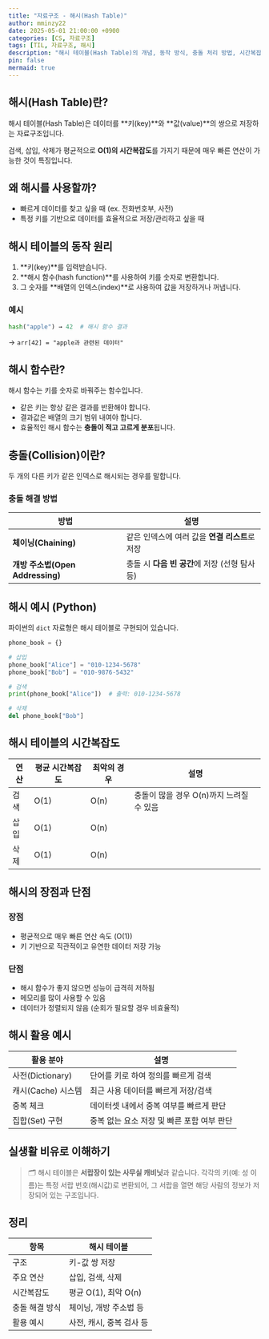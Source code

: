 ```yaml
---
title: "자료구조 - 해시(Hash Table)"
author: mminzy22
date: 2025-05-01 21:00:00 +0900
categories: [CS, 자료구조]
tags: [TIL, 자료구조, 해시]
description: "해시 테이블(Hash Table)의 개념, 동작 방식, 충돌 처리 방법, 시간복잡도 및 활용 예시를 정리한 글입니다."
pin: false
mermaid: true
---
```


## 해시(Hash Table)란?

해시 테이블(Hash Table)은 데이터를 **키(key)**와 **값(value)**의 쌍으로 저장하는 자료구조입니다.

검색, 삽입, 삭제가 평균적으로 **O(1)의 시간복잡도**를 가지기 때문에 매우 빠른 연산이 가능한 것이 특징입니다.

## 왜 해시를 사용할까?

* 빠르게 데이터를 찾고 싶을 때 (ex. 전화번호부, 사전)
* 특정 키를 기반으로 데이터를 효율적으로 저장/관리하고 싶을 때

## 해시 테이블의 동작 원리

1. **키(key)**를 입력받습니다.
2. **해시 함수(hash function)**를 사용하여 키를 숫자로 변환합니다.
3. 그 숫자를 **배열의 인덱스(index)**로 사용하여 값을 저장하거나 꺼냅니다.

### 예시

```python
hash("apple") → 42  # 해시 함수 결과
```

→ `arr[42] = "apple과 관련된 데이터"`

## 해시 함수란?

해시 함수는 키를 숫자로 바꿔주는 함수입니다.

- 같은 키는 항상 같은 결과를 반환해야 합니다.
- 결과값은 배열의 크기 범위 내여야 합니다.
- 효율적인 해시 함수는 **충돌이 적고 고르게 분포**됩니다.

## 충돌(Collision)이란?

두 개의 다른 키가 같은 인덱스로 해시되는 경우를 말합니다.

### 충돌 해결 방법

| 방법                          | 설명                             |
| --------------------------- | ------------------------------ |
| **체이닝(Chaining)**           | 같은 인덱스에 여러 값을 **연결 리스트**로 저장   |
| **개방 주소법(Open Addressing)** | 충돌 시 **다음 빈 공간**에 저장 (선형 탐사 등) |

## 해시 예시 (Python)

파이썬의 `dict` 자료형은 해시 테이블로 구현되어 있습니다.

```python
phone_book = {}

# 삽입
phone_book["Alice"] = "010-1234-5678"
phone_book["Bob"] = "010-9876-5432"

# 검색
print(phone_book["Alice"])  # 출력: 010-1234-5678

# 삭제
del phone_book["Bob"]
```

## 해시 테이블의 시간복잡도

| 연산 | 평균 시간복잡도 | 최악의 경우 | 설명                        |
| -- | -------- | ------ | ------------------------- |
| 검색 | O(1)     | O(n)   | 충돌이 많을 경우 O(n)까지 느려질 수 있음 |
| 삽입 | O(1)     | O(n)   |                           |
| 삭제 | O(1)     | O(n)   |                           |

## 해시의 장점과 단점

### 장점

- 평균적으로 매우 빠른 연산 속도 (O(1))
- 키 기반으로 직관적이고 유연한 데이터 저장 가능

### 단점

- 해시 함수가 좋지 않으면 성능이 급격히 저하됨
- 메모리를 많이 사용할 수 있음
- 데이터가 정렬되지 않음 (순회가 필요할 경우 비효율적)

## 해시 활용 예시

| 활용 분야          | 설명                        |
| -------------- | ------------------------- |
| 사전(Dictionary) | 단어를 키로 하여 정의를 빠르게 검색      |
| 캐시(Cache) 시스템  | 최근 사용 데이터를 빠르게 저장/검색      |
| 중복 체크          | 데이터셋 내에서 중복 여부를 빠르게 판단    |
| 집합(Set) 구현     | 중복 없는 요소 저장 및 빠른 포함 여부 판단 |

## 실생활 비유로 이해하기

> 🗂️ 해시 테이블은 **서랍장이 있는 사무실 캐비닛**과 같습니다.
> 각각의 키(예: 성 이름)는 특정 서랍 번호(해시값)로 변환되어,
> 그 서랍을 열면 해당 사람의 정보가 저장되어 있는 구조입니다.

## 정리

| 항목       | 해시 테이블           |
| -------- | ---------------- |
| 구조       | 키-값 쌍 저장         |
| 주요 연산    | 삽입, 검색, 삭제       |
| 시간복잡도    | 평균 O(1), 최악 O(n) |
| 충돌 해결 방식 | 체이닝, 개방 주소법 등    |
| 활용 예시    | 사전, 캐시, 중복 검사 등  |

